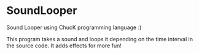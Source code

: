 # SoundLooper
Sound Looper using ChucK programming language :)

This program takes a sound and loops it depending on the time interval in the source code. It adds effects for more fun!
